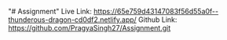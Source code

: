 "# Assignment" 
Live Link: https://65e759d43147083f56d55a0f--thunderous-dragon-cd0df2.netlify.app/
Github Link: https://github.com/PragyaSingh27/Assignment.git
